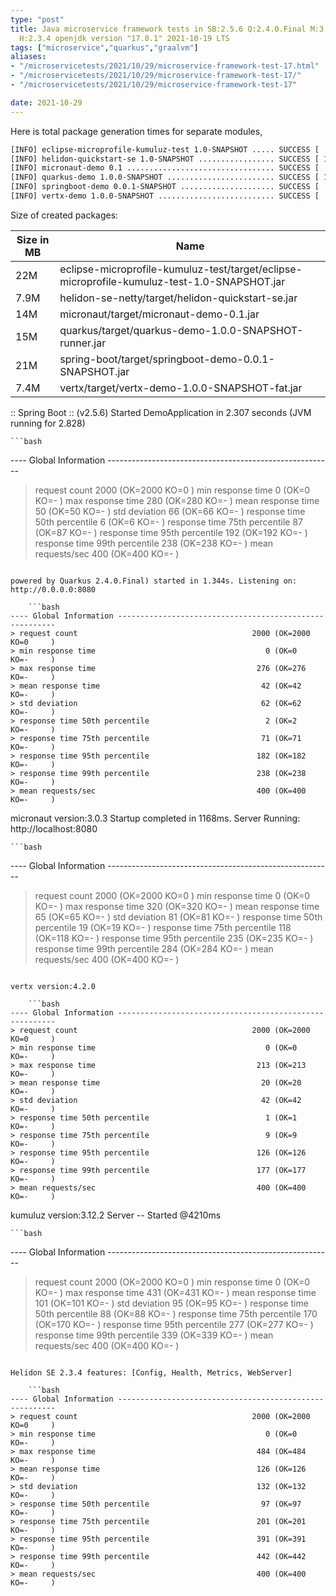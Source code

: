 ```yaml
---
type: "post"
title: Java microservice framework tests in SB:2.5.6 Q:2.4.0.Final M:3.1.3 V:4.2.0
  H:2.3.4 openjdk version "17.0.1" 2021-10-19 LTS
tags: ["microservice","quarkus","graalvm"]
aliases:
- "/microservicetests/2021/10/29/microservice-framework-test-17.html"
- "/microservicetests/2021/10/29/microservice-framework-test-17/"
- "/microservicetests/2021/10/29/microservice-framework-test-17"

date: 2021-10-29
---
```

 
Here is total package generation times for separate modules,
```bash
[INFO] eclipse-microprofile-kumuluz-test 1.0-SNAPSHOT ..... SUCCESS [  6.827 s]
[INFO] helidon-quickstart-se 1.0-SNAPSHOT ................. SUCCESS [ 12.140 s]
[INFO] micronaut-demo 0.1 ................................. SUCCESS [  9.661 s]
[INFO] quarkus-demo 1.0.0-SNAPSHOT ........................ SUCCESS [ 19.554 s]
[INFO] springboot-demo 0.0.1-SNAPSHOT ..................... SUCCESS [  8.713 s]
[INFO] vertx-demo 1.0.0-SNAPSHOT .......................... SUCCESS [  4.718 s]
```
Size of created packages:

| Size in MB |  Name |
|------------|-------|
| 22M | eclipse-microprofile-kumuluz-test/target/eclipse-microprofile-kumuluz-test-1.0-SNAPSHOT.jar |
| 7.9M | helidon-se-netty/target/helidon-quickstart-se.jar |
| 14M | micronaut/target/micronaut-demo-0.1.jar |
| 15M | quarkus/target/quarkus-demo-1.0.0-SNAPSHOT-runner.jar |
| 21M | spring-boot/target/springboot-demo-0.0.1-SNAPSHOT.jar |
| 7.4M | vertx/target/vertx-demo-1.0.0-SNAPSHOT-fat.jar |


:: Spring Boot :: (v2.5.6) Started DemoApplication in 2.307 seconds (JVM running for 2.828)

    ```bash
---- Global Information --------------------------------------------------------
> request count                                       2000 (OK=2000   KO=0     )
> min response time                                      0 (OK=0      KO=-     )
> max response time                                    280 (OK=280    KO=-     )
> mean response time                                    50 (OK=50     KO=-     )
> std deviation                                         66 (OK=66     KO=-     )
> response time 50th percentile                          6 (OK=6      KO=-     )
> response time 75th percentile                         87 (OK=87     KO=-     )
> response time 95th percentile                        192 (OK=192    KO=-     )
> response time 99th percentile                        238 (OK=238    KO=-     )
> mean requests/sec                                    400 (OK=400    KO=-     )
```

powered by Quarkus 2.4.0.Final) started in 1.344s. Listening on: http://0.0.0.0:8080

    ```bash
---- Global Information --------------------------------------------------------
> request count                                       2000 (OK=2000   KO=0     )
> min response time                                      0 (OK=0      KO=-     )
> max response time                                    276 (OK=276    KO=-     )
> mean response time                                    42 (OK=42     KO=-     )
> std deviation                                         62 (OK=62     KO=-     )
> response time 50th percentile                          2 (OK=2      KO=-     )
> response time 75th percentile                         71 (OK=71     KO=-     )
> response time 95th percentile                        182 (OK=182    KO=-     )
> response time 99th percentile                        238 (OK=238    KO=-     )
> mean requests/sec                                    400 (OK=400    KO=-     )
```

micronaut version:3.0.3 Startup completed in 1168ms. Server Running: http://localhost:8080

    ```bash
---- Global Information --------------------------------------------------------
> request count                                       2000 (OK=2000   KO=0     )
> min response time                                      0 (OK=0      KO=-     )
> max response time                                    320 (OK=320    KO=-     )
> mean response time                                    65 (OK=65     KO=-     )
> std deviation                                         81 (OK=81     KO=-     )
> response time 50th percentile                         19 (OK=19     KO=-     )
> response time 75th percentile                        118 (OK=118    KO=-     )
> response time 95th percentile                        235 (OK=235    KO=-     )
> response time 99th percentile                        284 (OK=284    KO=-     )
> mean requests/sec                                    400 (OK=400    KO=-     )
```

vertx version:4.2.0

    ```bash
---- Global Information --------------------------------------------------------
> request count                                       2000 (OK=2000   KO=0     )
> min response time                                      0 (OK=0      KO=-     )
> max response time                                    213 (OK=213    KO=-     )
> mean response time                                    20 (OK=20     KO=-     )
> std deviation                                         42 (OK=42     KO=-     )
> response time 50th percentile                          1 (OK=1      KO=-     )
> response time 75th percentile                          9 (OK=9      KO=-     )
> response time 95th percentile                        126 (OK=126    KO=-     )
> response time 99th percentile                        177 (OK=177    KO=-     )
> mean requests/sec                                    400 (OK=400    KO=-     )
```

kumuluz version:3.12.2 Server -- Started @4210ms

    ```bash
---- Global Information --------------------------------------------------------
> request count                                       2000 (OK=2000   KO=0     )
> min response time                                      0 (OK=0      KO=-     )
> max response time                                    431 (OK=431    KO=-     )
> mean response time                                   101 (OK=101    KO=-     )
> std deviation                                         95 (OK=95     KO=-     )
> response time 50th percentile                         88 (OK=88     KO=-     )
> response time 75th percentile                        170 (OK=170    KO=-     )
> response time 95th percentile                        277 (OK=277    KO=-     )
> response time 99th percentile                        339 (OK=339    KO=-     )
> mean requests/sec                                    400 (OK=400    KO=-     )
```

Helidon SE 2.3.4 features: [Config, Health, Metrics, WebServer]

    ```bash
---- Global Information --------------------------------------------------------
> request count                                       2000 (OK=2000   KO=0     )
> min response time                                      0 (OK=0      KO=-     )
> max response time                                    484 (OK=484    KO=-     )
> mean response time                                   126 (OK=126    KO=-     )
> std deviation                                        132 (OK=132    KO=-     )
> response time 50th percentile                         97 (OK=97     KO=-     )
> response time 75th percentile                        201 (OK=201    KO=-     )
> response time 95th percentile                        391 (OK=391    KO=-     )
> response time 99th percentile                        442 (OK=442    KO=-     )
> mean requests/sec                                    400 (OK=400    KO=-     )
```
